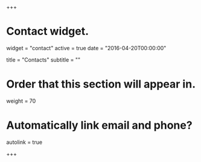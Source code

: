 +++
# Contact widget.
widget = "contact"
active = true
date = "2016-04-20T00:00:00"

title = "Contacts"
subtitle = ""

# Order that this section will appear in.
weight = 70

# Automatically link email and phone?
autolink = true

+++
